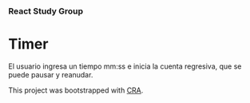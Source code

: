 ### React Study Group

# Timer

El usuario ingresa un tiempo mm:ss
e inicia la cuenta regresiva,
que se puede pausar y reanudar.

This project was bootstrapped with [CRA](https://github.com/akobashikawa/cra).
